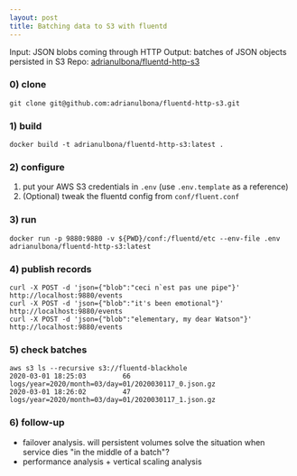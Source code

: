 ```yaml
--- 
layout: post
title: Batching data to S3 with fluentd
---
```


Input: JSON blobs coming through HTTP
Output: batches of JSON objects persisted in S3
Repo: [adrianulbona/fluentd-http-s3](https://github.com/adrianulbona/fluentd-http-s3)

### 0) clone

```console
git clone git@github.com:adrianulbona/fluentd-http-s3.git
```

### 1) build 

```console
docker build -t adrianulbona/fluentd-http-s3:latest .
```
### 2) configure

1) put your AWS S3 credentials in `.env` (use `.env.template` as a reference)
2) (Optional) tweak the fluentd config from `conf/fluent.conf`

### 3) run

```console
docker run -p 9880:9880 -v ${PWD}/conf:/fluentd/etc --env-file .env adrianulbona/fluentd-http-s3:latest
```

### 4) publish records

```console
curl -X POST -d 'json={"blob":"ceci n`est pas une pipe"}' http://localhost:9880/events
curl -X POST -d 'json={"blob":"it's been emotional"}' http://localhost:9880/events
curl -X POST -d 'json={"blob":"elementary, my dear Watson"}' http://localhost:9880/events
```

### 5) check batches

```console
aws s3 ls --recursive s3://fluentd-blackhole
2020-03-01 18:25:03         66 logs/year=2020/month=03/day=01/2020030117_0.json.gz
2020-03-01 18:26:02         47 logs/year=2020/month=03/day=01/2020030117_1.json.gz
```

### 6) follow-up

- failover analysis. will persistent volumes solve the situation when service dies "in the middle of a batch"? 
- performance analysis + vertical scaling analysis
